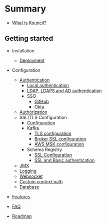 # Summary
* [What is Kouncil?](README.md)

## Getting started
* Installation
  * [Deployment](installation/DEPLOYMENT.md)
* Configuration
  * [Authentication](configuration/security/AUTHENTICATION.md)
    * [Local authentication](configuration/security/LOCAL_AUTHENTICATION.md)
    * [LDAP, LDAPS and AD authentication](configuration/security/LDAP.md)
    * SSO
      * [GitHub](configuration/security/GITHUB.md)
      * [Okta](configuration/security/OKTA.md)
  * [Authorization](configuration/security/AUTHORIZATION.md)
  * SSL/TLS Configuration
    * [Configuration](configuration/KAFKA_CLUSTER.md)
    * Kafka
      * [TLS configuration](configuration/kafka/TLS.md)
      * [Broker SSL configuration](configuration/kafka/SASL_PLAIN.md)
      * [AWS MSK configuration](configuration/kafka/AWS_MSK.md)
    * Schema Registry
      * [SSL Configuration](configuration/schema-registry/SCHEMA_REGISTRY_SSL.md)
      * [SSL and Basic authentication](configuration/schema-registry/SCHEMA_REGISTRY_SSL_BASIC_AUTH.md)
  * [JMX](configuration/JMX.md)
  * [Logging](configuration/LOGGING.md)
  * [Websocket](configuration/WEBSOCKET.md)
  * [Custom context path](configuration/CUSTOM_CONTEXT_PATH.md)
  * [Database](configuration/DATABASE.md)


* [Features](FEATURES.md)


* [FAQ](FAQ.md)


* [Roadmap](ROADMAP.md)

